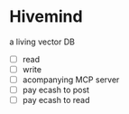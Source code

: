 # Hivemind

a living vector DB

- [ ] read
- [ ] write
- [ ] acompanying MCP server
- [ ] pay ecash to post
- [ ] pay ecash to read

